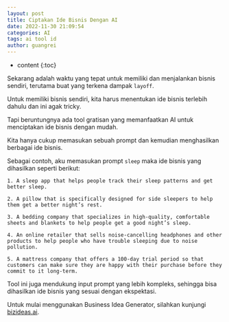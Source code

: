 ```yaml
---
layout: post
title: Ciptakan Ide Bisnis Dengan AI
date: 2022-11-30 21:09:54
categories: AI
tags: ai tool id
author: guangrei
---
```


* content
{:toc}

Sekarang adalah waktu yang tepat untuk memiliki dan menjalankan bisnis sendiri, terutama buat yang terkena dampak `layoff`.

Untuk memiliki bisnis sendiri, kita harus menentukan ide bisnis terlebih dahulu dan ini agak tricky.

Tapi beruntungnya ada tool gratisan yang memanfaatkan AI untuk menciptakan ide bisnis dengan mudah.

Kita hanya cukup memasukan sebuah prompt dan kemudian menghasilkan berbagai ide bisnis.

Sebagai contoh, aku memasukan prompt `sleep` maka ide bisnis yang dihasilkan seperti berikut:

```
1. A sleep app that helps people track their sleep patterns and get better sleep.

2. A pillow that is specifically designed for side sleepers to help them get a better night’s rest.

3. A bedding company that specializes in high-quality, comfortable sheets and blankets to help people get a good night’s sleep.

4. An online retailer that sells noise-cancelling headphones and other products to help people who have trouble sleeping due to noise pollution.

5. A mattress company that offers a 100-day trial period so that customers can make sure they are happy with their purchase before they commit to it long-term.
```

Tool ini juga mendukung input prompt yang lebih kompleks, sehingga bisa dihasilkan ide bisnis yang sesuai dengan ekspektasi.

Untuk mulai menggunakan Business Idea Generator, silahkan kunjungi [bizideas.ai](https://www.bizideas.ai/).
